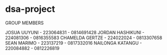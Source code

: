# dsa-project

GROUP MEMBERS

JOSUA UUYUNI - 223064831 - 0814691428
JORDAN HASHIKUNI - 224081306 - 0816355583
CHAMELDA GERTZE - 224022024 - 0813307658
SEAN MARIMO - 223137219 - 0817332016
NAILONGA KATANGU - 220084882 - 0812226819
